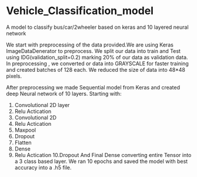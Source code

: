 # Vehicle_Classification_model
A model to classify bus/car/2wheeler based on keras and 10 layered neural network

We start with preprocessing of the data provided.We are using Keras ImageDataDenerator to preprocess.
We split our data into train and Test using IDG(validation_split=0.2) marking 20% of our data as validation data.
In preprocessing , we converted or data into GRAYSCALE for faster training and created batches of 128 each.
We reduced the size of data into 48*48 pixels. 

After preprocessing we made Sequential model from Keras and created deep Neural network of 10 layers.
Starting with:
1. Convolutional 2D layer
2. Relu Actication
3. Convolutional 2D
4. Relu Actication
5. Maxpool
6. Dropout 
7. Flatten
8. Dense
9. Relu Actication
10.Dropout
And Final Dense converting entire Tensor into a 3 class based layer.
We ran 10 epochs and saved the model with best accuracy into a .h5 file.

